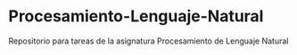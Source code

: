 # Procesamiento-Lenguaje-Natural
Repositorio para tareas de la asignatura Procesamiento de Lenguaje Natural
